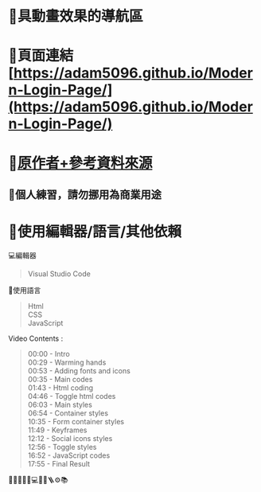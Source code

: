 # 🚀具動畫效果的導航區
# 🔗頁面連結 [https://adam5096.github.io/Modern-Login-Page/](https://adam5096.github.io/Modern-Login-Page/)
# 🔗[原作者+參考資料來源](https://www.youtube.com/watch?v=PlpM2LJWu-s)
## 🚫個人練習，請勿挪用為商業用途

# 🔧使用編輯器/語言/其他依賴
💻編輯器  
>Visual Studio Code

📝使用語言  
>Html  
>CSS  
>JavaScript

Video Contents :
>00:00 - Intro  
>00:29 - Warming hands  
>00:53 - Adding fonts and icons  
>00:35 - Main codes  
>01:43 - Html coding  
>04:46 - Toggle html codes  
>06:03 - Main styles  
>06:54 - Container styles  
>10:35 - Form container styles  
>11:49 - Keyframes  
>12:12 - Social icons styles  
>12:56 - Toggle styles  
>16:52 - JavaScript codes  
>17:55 - Final Result  

🚀🔧🚫🏪🔗💻📝🔩🪜⚙📚
